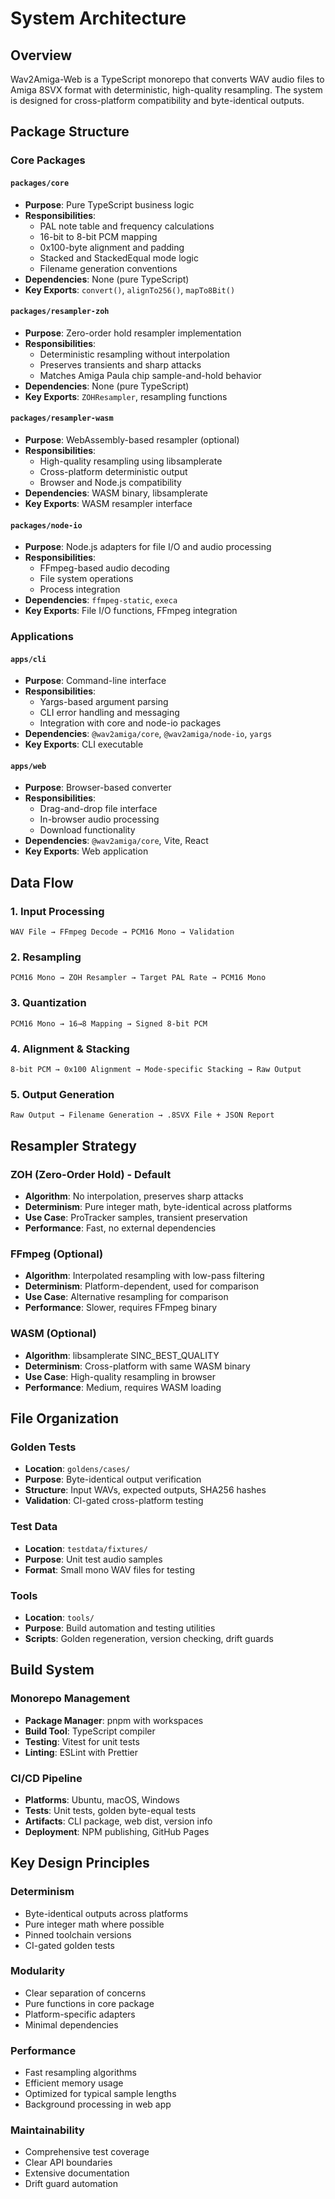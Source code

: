 # System Architecture

## Overview

Wav2Amiga-Web is a TypeScript monorepo that converts WAV audio files to Amiga 8SVX format with deterministic, high-quality resampling. The system is designed for cross-platform compatibility and byte-identical outputs.

## Package Structure

### Core Packages

#### `packages/core`
- **Purpose**: Pure TypeScript business logic
- **Responsibilities**:
  - PAL note table and frequency calculations
  - 16-bit to 8-bit PCM mapping
  - 0x100-byte alignment and padding
  - Stacked and StackedEqual mode logic
  - Filename generation conventions
- **Dependencies**: None (pure TypeScript)
- **Key Exports**: `convert()`, `alignTo256()`, `mapTo8Bit()`

#### `packages/resampler-zoh`
- **Purpose**: Zero-order hold resampler implementation
- **Responsibilities**:
  - Deterministic resampling without interpolation
  - Preserves transients and sharp attacks
  - Matches Amiga Paula chip sample-and-hold behavior
- **Dependencies**: None (pure TypeScript)
- **Key Exports**: `ZOHResampler`, resampling functions

#### `packages/resampler-wasm`
- **Purpose**: WebAssembly-based resampler (optional)
- **Responsibilities**:
  - High-quality resampling using libsamplerate
  - Cross-platform deterministic output
  - Browser and Node.js compatibility
- **Dependencies**: WASM binary, libsamplerate
- **Key Exports**: WASM resampler interface

#### `packages/node-io`
- **Purpose**: Node.js adapters for file I/O and audio processing
- **Responsibilities**:
  - FFmpeg-based audio decoding
  - File system operations
  - Process integration
- **Dependencies**: `ffmpeg-static`, `execa`
- **Key Exports**: File I/O functions, FFmpeg integration

### Applications

#### `apps/cli`
- **Purpose**: Command-line interface
- **Responsibilities**:
  - Yargs-based argument parsing
  - CLI error handling and messaging
  - Integration with core and node-io packages
- **Dependencies**: `@wav2amiga/core`, `@wav2amiga/node-io`, `yargs`
- **Key Exports**: CLI executable

#### `apps/web`
- **Purpose**: Browser-based converter
- **Responsibilities**:
  - Drag-and-drop file interface
  - In-browser audio processing
  - Download functionality
- **Dependencies**: `@wav2amiga/core`, Vite, React
- **Key Exports**: Web application

## Data Flow

### 1. Input Processing
```
WAV File → FFmpeg Decode → PCM16 Mono → Validation
```

### 2. Resampling
```
PCM16 Mono → ZOH Resampler → Target PAL Rate → PCM16 Mono
```

### 3. Quantization
```
PCM16 Mono → 16→8 Mapping → Signed 8-bit PCM
```

### 4. Alignment & Stacking
```
8-bit PCM → 0x100 Alignment → Mode-specific Stacking → Raw Output
```

### 5. Output Generation
```
Raw Output → Filename Generation → .8SVX File + JSON Report
```

## Resampler Strategy

### ZOH (Zero-Order Hold) - Default
- **Algorithm**: No interpolation, preserves sharp attacks
- **Determinism**: Pure integer math, byte-identical across platforms
- **Use Case**: ProTracker samples, transient preservation
- **Performance**: Fast, no external dependencies

### FFmpeg (Optional)
- **Algorithm**: Interpolated resampling with low-pass filtering
- **Determinism**: Platform-dependent, used for comparison
- **Use Case**: Alternative resampling for comparison
- **Performance**: Slower, requires FFmpeg binary

### WASM (Optional)
- **Algorithm**: libsamplerate SINC_BEST_QUALITY
- **Determinism**: Cross-platform with same WASM binary
- **Use Case**: High-quality resampling in browser
- **Performance**: Medium, requires WASM loading

## File Organization

### Golden Tests
- **Location**: `goldens/cases/`
- **Purpose**: Byte-identical output verification
- **Structure**: Input WAVs, expected outputs, SHA256 hashes
- **Validation**: CI-gated cross-platform testing

### Test Data
- **Location**: `testdata/fixtures/`
- **Purpose**: Unit test audio samples
- **Format**: Small mono WAV files for testing

### Tools
- **Location**: `tools/`
- **Purpose**: Build automation and testing utilities
- **Scripts**: Golden regeneration, version checking, drift guards

## Build System

### Monorepo Management
- **Package Manager**: pnpm with workspaces
- **Build Tool**: TypeScript compiler
- **Testing**: Vitest for unit tests
- **Linting**: ESLint with Prettier

### CI/CD Pipeline
- **Platforms**: Ubuntu, macOS, Windows
- **Tests**: Unit tests, golden byte-equal tests
- **Artifacts**: CLI package, web dist, version info
- **Deployment**: NPM publishing, GitHub Pages

## Key Design Principles

### Determinism
- Byte-identical outputs across platforms
- Pure integer math where possible
- Pinned toolchain versions
- CI-gated golden tests

### Modularity
- Clear separation of concerns
- Pure functions in core package
- Platform-specific adapters
- Minimal dependencies

### Performance
- Fast resampling algorithms
- Efficient memory usage
- Optimized for typical sample lengths
- Background processing in web app

### Maintainability
- Comprehensive test coverage
- Clear API boundaries
- Extensive documentation
- Drift guard automation
